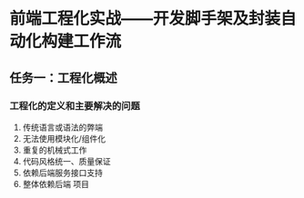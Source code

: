 # 前端工程化实战——开发脚手架及封装自动化构建工作流

## 任务一：工程化概述

### 工程化的定义和主要解决的问题
1. 传统语言或语法的弊端
2. 无法使用模块化/组件化
3. 重复的机械式工作
4. 代码风格统一、质量保证
5. 依赖后端服务接口支持
6. 整体依赖后端             项目

